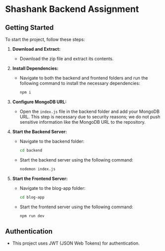 # Shashank Backend Assignment

## Getting Started

To start the project, follow these steps:

1. **Download and Extract:**
   - Download the zip file and extract its contents.

2. **Install Dependencies:**
   - Navigate to both the backend and frontend folders and run the following command to install the necessary dependencies:

     ```sh
     npm i
     ```

3. **Configure MongoDB URL:**
   - Open the `index.js` file in the backend folder and add your MongoDB URL. This step is necessary due to security reasons; we do not push sensitive information like the MongoDB URL to the repository.

4. **Start the Backend Server:**
   - Navigate to the backend folder:

     ```sh
     cd backend
     ```

   - Start the backend server using the following command:

     ```sh
     nodemon index.js
     ```

5. **Start the Frontend Server:**
   - Navigate to the blog-app folder:

     ```sh
     cd blog-app
     ```

   - Start the frontend server using the following command:

     ```sh
     npm run dev
     ```

## Authentication

- This project uses JWT (JSON Web Tokens) for authentication.
